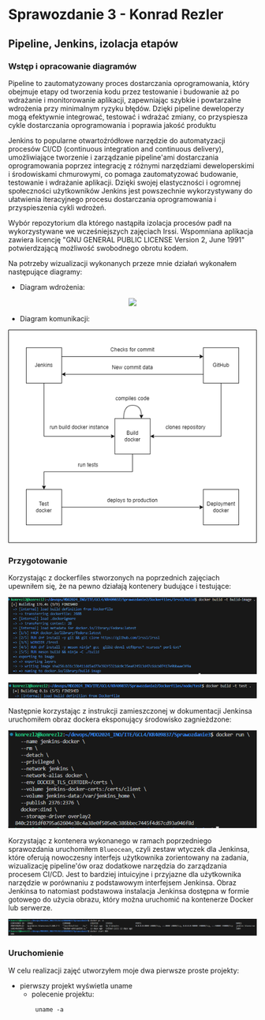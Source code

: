 # Sprawozdanie 3 - Konrad Rezler
## Pipeline, Jenkins, izolacja etapów
### Wstęp i  opracowanie diagramów

Pipeline to zautomatyzowany proces dostarczania oprogramowania, który obejmuje etapy od tworzenia kodu przez testowanie i budowanie aż po wdrażanie i monitorowanie aplikacji, zapewniając szybkie i powtarzalne wdrożenia przy minimalnym ryzyku błędów. Dzięki pipeline deweloperzy mogą efektywnie integrować, testować i wdrażać zmiany, co przyspiesza cykle dostarczania oprogramowania i poprawia jakość produktu

Jenkins to popularne otwartoźródłowe narzędzie do automatyzacji procesów CI/CD (continuous integration and continuous delivery), umożliwiające tworzenie i zarządzanie pipeline'ami dostarczania oprogramowania poprzez integrację z różnymi narzędziami deweloperskimi i środowiskami chmurowymi, co pomaga zautomatyzować budowanie, testowanie i wdrażanie aplikacji. Dzięki swojej elastyczności i ogromnej społeczności użytkowników Jenkins jest powszechnie wykorzystywany do ułatwienia iteracyjnego procesu dostarczania oprogramowania i przyspieszenia cykli wdrożeń.

Wybór repozytorium dla którego nastąpiła izolacja procesów padł na wykorzystywane we wcześniejszych zajęciach Irssi. Wspomniana aplikacja zawiera licencję "GNU GENERAL PUBLIC LICENSE Version 2, June 1991" potwierdzającą możliwość swobodnego obrotu kodem.

Na potrzeby wizualizacji wykonanych przeze mnie działań wykonałem następujące diagramy:
- Diagram wdrożenia:
<p align="center">
 <img src="https://github.com/InzynieriaOprogramowaniaAGH/MDO2024_INO/blob/KR409837/ITE/GCL4/KR409837/Sprawozdanie3/images/Diagram wdrożenia.png">
</p>

- Diagram komunikacji:
<p align="center">
 <img src="https://github.com/InzynieriaOprogramowaniaAGH/MDO2024_INO/blob/KR409837/ITE/GCL4/KR409837/Sprawozdanie3/images/Diagram komunikacji.png">
</p>

### Przygotowanie
Korzystając z dockerfiles stworzonych na poprzednich zajęciach upewniłem się, że na pewno działają kontenery budujące i testujące:
<p align="center">
 <img src="https://github.com/InzynieriaOprogramowaniaAGH/MDO2024_INO/blob/KR409837/ITE/GCL4/KR409837/Sprawozdanie3/images/0.1. Upewnij się, że na pewno działają kontenery budujące i testujące, stworzone na poprzednich zajęciach.png">
</p>

<p align="center">
 <img src="https://github.com/InzynieriaOprogramowaniaAGH/MDO2024_INO/blob/KR409837/ITE/GCL4/KR409837/Sprawozdanie3/images/0.2. Upewnij się, że na pewno działają kontenery budujące i testujące, stworzone na poprzednich zajęciach.png">
</p>

Następnie korzystając z instrukcji zamieszczonej w dokumentacji Jenkinsa uruchomiłem obraz dockera eksponujący środowisko zagnieżdzone:
<p align="center">
 <img src="https://github.com/InzynieriaOprogramowaniaAGH/MDO2024_INO/blob/KR409837/ITE/GCL4/KR409837/Sprawozdanie3/images/1. Uruchom obraz Dockera który eksponuje środowisko zagnieżdżone.png">
</p>

Korzystając z kontenera wykonanego w ramach poprzedniego sprawozdania uruchomiłem `Blueocean`, czyli zestaw wtyczek dla Jenkinsa, które oferują nowoczesny interfejs użytkownika zorientowany na zadania, wizualizację pipeline'ów oraz dodatkowe narzędzia do zarządzania procesem CI/CD. Jest to bardziej intuicyjne i przyjazne dla użytkownika narzędzie w porównaniu z podstawowym interfejsem Jenkinsa. Obraz Jenkinsa to natomiast podstawowa instalacja Jenkinsa dostępna w formie gotowego do użycia obrazu, który można uruchomić na kontenerze Docker lub serwerze.
<p align="center">
 <img src="https://github.com/InzynieriaOprogramowaniaAGH/MDO2024_INO/blob/KR409837/ITE/GCL4/KR409837/Sprawozdanie3/images/3. Uruchom Blueocean.png">
</p>

### Uruchomienie
W celu realizacji zajęć utworzyłem moje dwa pierwsze proste projekty:
- pierwszy projekt wyświetla uname
  - polecenie projektu:
    ```
     uname -a
    ```
